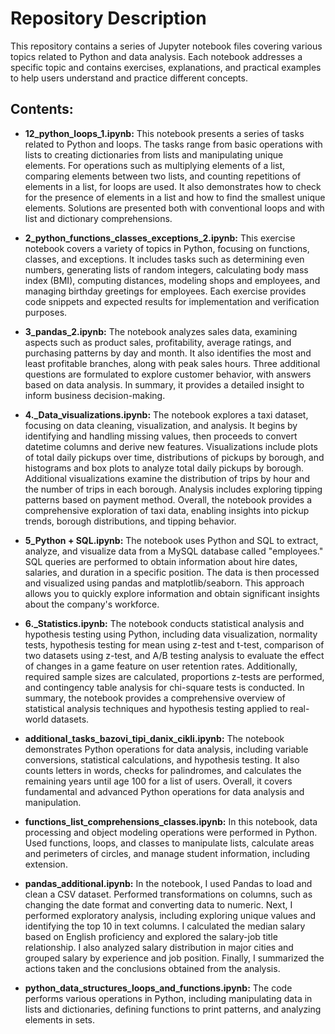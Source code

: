 # Repository Description

This repository contains a series of Jupyter notebook files covering various topics related to Python and data analysis. Each notebook addresses a specific topic and contains exercises, explanations, and practical examples to help users understand and practice different concepts.

## Contents:

- **12_python_loops_1.ipynb:** This notebook presents a series of tasks related to Python and loops. The tasks range from basic operations with lists to creating dictionaries from lists and manipulating unique elements. For operations such as multiplying elements of a list, comparing elements between two lists, and counting repetitions of elements in a list, for loops are used. It also demonstrates how to check for the presence of elements in a list and how to find the smallest unique elements. Solutions are presented both with conventional loops and with list and dictionary comprehensions.

- **2_python_functions_classes_exceptions_2.ipynb:** This exercise notebook covers a variety of topics in Python, focusing on functions, classes, and exceptions. It includes tasks such as determining even numbers, generating lists of random integers, calculating body mass index (BMI), computing distances, modeling shops and employees, and managing birthday greetings for employees. Each exercise provides code snippets and expected results for implementation and verification purposes.

- **3_pandas_2.ipynb:** The notebook analyzes sales data, examining aspects such as product sales, profitability, average ratings, and purchasing patterns by day and month. It also identifies the most and least profitable branches, along with peak sales hours. Three additional questions are formulated to explore customer behavior, with answers based on data analysis. In summary, it provides a detailed insight to inform business decision-making.
- **4._Data_visualizations.ipynb:** The notebook explores a taxi dataset, focusing on data cleaning, visualization, and analysis. It begins by identifying and handling missing values, then proceeds to convert datetime columns and derive new features. Visualizations include plots of total daily pickups over time, distributions of pickups by borough, and histograms and box plots to analyze total daily pickups by borough. Additional visualizations examine the distribution of trips by hour and the number of trips in each borough. Analysis includes exploring tipping patterns based on payment method. Overall, the notebook provides a comprehensive exploration of taxi data, enabling insights into pickup trends, borough distributions, and tipping behavior.
- **5_Python + SQL.ipynb:** The notebook uses Python and SQL to extract, analyze, and visualize data from a MySQL database called "employees." SQL queries are performed to obtain information about hire dates, salaries, and duration in a specific position. The data is then processed and visualized using pandas and matplotlib/seaborn. This approach allows you to quickly explore information and obtain significant insights about the company's workforce.
- **6._Statistics.ipynb:** The notebook conducts statistical analysis and hypothesis testing using Python, including data visualization, normality tests, hypothesis testing for mean using z-test and t-test, comparison of two datasets using z-test, and A/B testing analysis to evaluate the effect of changes in a game feature on user retention rates. Additionally, required sample sizes are calculated, proportions z-tests are performed, and contingency table analysis for chi-square tests is conducted. In summary, the notebook provides a comprehensive overview of statistical analysis techniques and hypothesis testing applied to real-world datasets.

- **additional_tasks_bazovi_tipi_danix_cikli.ipynb:** The notebook demonstrates Python operations for data analysis, including variable conversions, statistical calculations, and hypothesis testing. It also counts letters in words, checks for palindromes, and calculates the remaining years until age 100 for a list of users. Overall, it covers fundamental and advanced Python operations for data analysis and manipulation.

- **functions_list_comprehensions_classes.ipynb:** In this notebook, data processing and object modeling operations were performed in Python. Used functions, loops, and classes to manipulate lists, calculate areas and perimeters of circles, and manage student information, including extension.

- **pandas_additional.ipynb:** In the notebook, I used Pandas to load and clean a CSV dataset. Performed transformations on columns, such as changing the date format and converting data to numeric. Next, I performed exploratory analysis, including exploring unique values ​​and identifying the top 10 in text columns. I calculated the median salary based on English proficiency and explored the salary-job title relationship. I also analyzed salary distribution in major cities and grouped salary by experience and job position. Finally, I summarized the actions taken and the conclusions obtained from the analysis.
- **python_data_structures_loops_and_functions.ipynb:** The code performs various operations in Python, including manipulating data in lists and dictionaries, defining functions to print patterns, and analyzing elements in sets.
